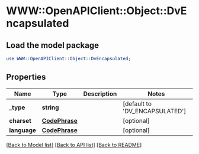 # WWW::OpenAPIClient::Object::DvEncapsulated

## Load the model package
```perl
use WWW::OpenAPIClient::Object::DvEncapsulated;
```

## Properties
Name | Type | Description | Notes
------------ | ------------- | ------------- | -------------
**_type** | **string** |  | [default to &#39;DV_ENCAPSULATED&#39;]
**charset** | [**CodePhrase**](CodePhrase.md) |  | [optional] 
**language** | [**CodePhrase**](CodePhrase.md) |  | [optional] 

[[Back to Model list]](../README.md#documentation-for-models) [[Back to API list]](../README.md#documentation-for-api-endpoints) [[Back to README]](../README.md)


